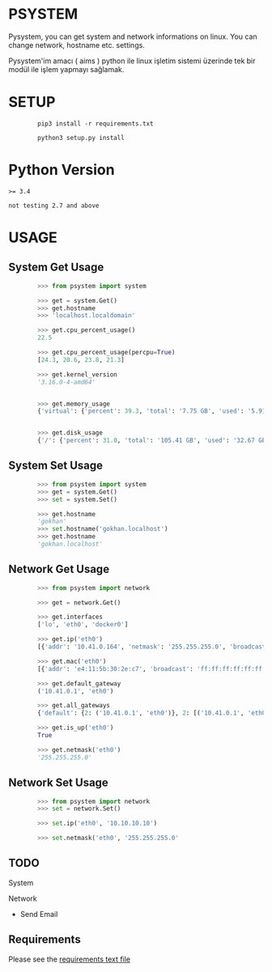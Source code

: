 # PSYSTEM

Pysystem, you can get system and network informations on linux. You can change network, hostname etc. settings.

Pysystem'im amacı ( aims ) python ile linux işletim sistemi üzerinde tek bir modül ile
işlem yapmayı sağlamak.

# SETUP

```
        pip3 install -r requirements.txt

        python3 setup.py install
```

# Python Version

```
>= 3.4

not testing 2.7 and above
```

# USAGE

## System Get Usage

```python
        >>> from psystem import system

        >>> get = system.Get()
        >>> get.hostname
        >>> 'localhost.localdomain'

        >>> get.cpu_percent_usage()
        22.5

        >>> get.cpu_percent_usage(percpu=True)
        [24.3, 20.6, 23.8, 21.3]

        >>> get.kernel_version
        '3.16.0-4-amd64'


        >>> get.memory_usage
        {'virtual': {'percent': 39.3, 'total': '7.75 GB', 'used': '5.91 GB', 'free': '1.84 GB'}, 'swap': {'percent': 0.0, 'total': '4.57 GB', 'used': '0', 'free': '4.57 GB'}}


        >>> get.disk_usage
        {'/': {'percent': 31.0, 'total': '105.41 GB', 'used': '32.67 GB', 'free': '67.36 GB'}}

```

## System Set Usage

```python
        >>> from psystem import system
        >>> get = system.Get()
        >>> set = system.Set()

        >>> get.hostname
        'gokhan'
        >>> set.hostname('gokhan.localhost')
        >>> get.hostname
        'gokhan.localhost'


```

## Network Get Usage

```python
        >>> from psystem import network

        >>> get = network.Get()

        >>> get.interfaces
        ['lo', 'eth0', 'docker0']

        >>> get.ip('eth0')
        [{'addr': '10.41.0.164', 'netmask': '255.255.255.0', 'broadcast': '10.41.0.255'}]

        >>> get.mac('eth0')
        [{'addr': 'e4:11:5b:30:2e:c7', 'broadcast': 'ff:ff:ff:ff:ff:ff'}]

        >>> get.default_gateway
        ('10.41.0.1', 'eth0')

        >>> get.all_gateways
        {'default': {2: ('10.41.0.1', 'eth0')}, 2: [('10.41.0.1', 'eth0', True)]}

        >>> get.is_up('eth0')
        True

        >>> get.netmask('eth0')
        '255.255.255.0'
```

## Network Set Usage

```python
        >>> from psystem import network
        >>> set = network.Set()

        >>> set.ip('eth0', '10.10.10.10')

        >>> set.netmask('eth0', '255.255.255.0'
```

## TODO

System

Network

- Send Email

## Requirements

Please see the [requirements text file](requirements.txt)
